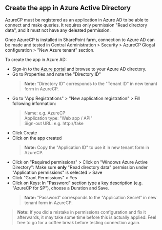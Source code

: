 ## Create the app in Azure Active Directory

AzureCP must be registered as an application in Azure AD to be able to connect and make queries. It requires only permission "Read directory data", and it must not have any deleated permission.

Once AzureCP is installed in SharePoint farm, connection to Azure AD can be made and tested in Central Administration > Security > AzureCP Glogal configuration > "New Azure tenant" section.

To create the app in Azure AD:

- Sign-in to the [Azure portal](https://portal.azure.com/) and browse to your Azure AD directory.
- Go to Properties and note the "Directory ID"
    > **Note:** "Directory ID" corresponds to the "Tenant ID" in new tenant form in AzureCP.
- Go to "App Registrations" > "New application registration" > Fill following information:
    > Name: e.g. AzureCP<br>
    > Application type: "Web app / API"<br>
    > Sign-out URL: e.g. http://fake
- Click Create
- Click on the app created
    > **Note:** Copy the "Application ID" to use it in new tenant form in AzureCP.
- Click on "Required permissions" > Click on "Windows Azure Active Directory": Make sure **only** "Read directory data" permission under "Application permissions" is selected > Save
- Click "Grant Permissions" > Yes
- Click on Keys: In "Password" section type a key description (e.g. "AzureCP for SP"), choose a Duration and Save.
    > **Note:** "Password" corresponds to the "Application Secret" in new tenant form in AzureCP.

> **Note:** If you did a mistake in permissions configuration and fix it afterwards, it may take some time before this is actually applied. Feel free to go for a coffee break before testing connection again.

